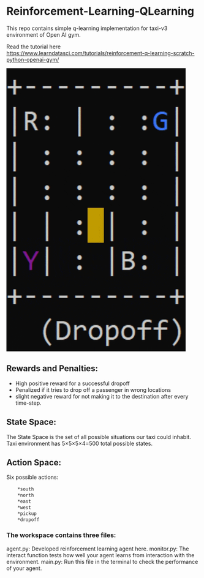 # Reinforcement-Learning-QLearning
This repo contains simple q-learning implementation for taxi-v3 environment of Open AI gym.

Read the tutorial here https://www.learndatasci.com/tutorials/reinforcement-q-learning-scratch-python-openai-gym/

![alt-text](https://github.com/akshitasawhney3008/Reinforcement-Learning-QLearning/blob/main/taxi_v3.gif)

## Rewards and Penalties:
  * High positive reward for a successful dropoff
  * Penalized if it tries to drop off a passenger in wrong locations
  * slight negative reward for not making it to the destination after every time-step.
  
## State Space: 
The State Space is the set of all possible situations our taxi could inhabit.
Taxi environment has 5×5×5×4=500 total possible states.

## Action Space:
Six possible actions:

        *south
        *north
        *east
        *west
        *pickup
        *dropoff


### The workspace contains three files:
agent.py: Developed reinforcement learning agent here.
monitor.py: The interact function tests how well your agent learns from interaction with the environment.
main.py: Run this file in the terminal to check the performance of your agent.
